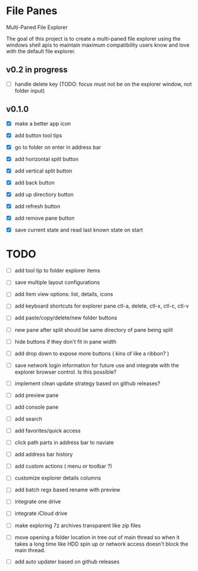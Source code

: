 # File Panes
Multi-Paned File Explorer

The goal of this project is to create a multi-paned file explorer using the windows shell apis to maintain maximum compatibility users know and love with the default file explorer.

## v0.2 in progress
- [ ] handle delete key (TODO: focus must not be on the explorer window, not folder input)

## v0.1.0
- [x] make a better app icon
- [x] add button tool tips
- [x] go to folder on enter in address bar
- [x] add horizontal split button
- [x] add vertical split button
- [x] add back button
- [x] add up directiory button
- [x] add refresh button
- [x] add remove pane button
- [x] save current state and read last known state on start


# TODO
- [ ] add tool tip to folder explorer items
- [ ] save multiple layout configurations
- [ ] add item view options: list, details, icons 
- [ ] add keyboard shortcuts for explorer pane ctl-a, delete, ctl-x, ctl-c, ctl-v
- [ ] add paste/copy/delete/new folder buttons
- [ ] new pane after split should be same directory of pane being split
- [ ] hide buttons if they don't fit in pane width
- [ ] add drop down to expose more buttons ( kins of like a ribbon? )
- [ ] save network login information for future use and integrate with the explorer browser control. Is this possible?
- [ ] implement clean update strategy based on github releases?
- [ ] add preview pane
- [ ] add console pane
- [ ] add search
- [ ] add favorites/quick access
- [ ] click path parts in address bar to naviate
- [ ] add address bar history
- [ ] add custom actions ( menu or toolbar ?)
- [ ] customize explorer details columns
- [ ] add batch regx based rename with preview
- [ ] integrate one drive
- [ ] integrate iCloud drive
- [ ] make exploring 7z archives transparent like zip files
- [ ] move opening a folder location in tree out of main thread so when it takes a long time like HDD spin up or network access doesn't block the main thread.
- [ ] add auto updater based on github releases

